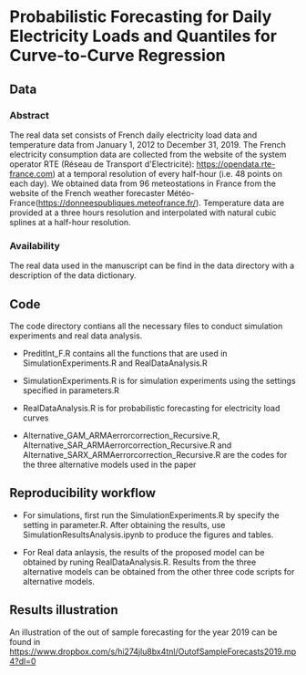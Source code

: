 # Probabilistic Forecasting for Daily Electricity Loads and Quantiles for Curve-to-Curve Regression

## Data 
### Abstract
The real data set consists of French daily electricity load data and temperature data from January 1, 2012 to December 31, 2019. The French electricity consumption data are collected from the website of the system operator RTE (Réseau de Transport d'Electricité): https://opendata.rte-france.com) at a temporal resolution of every half-hour (i.e. 48 points on each day). We obtained data from 96 meteostations in France from the website of the French weather forecaster Météo-France(https://donneespubliques.meteofrance.fr/). Temperature data are provided at a three hours resolution and interpolated with natural cubic splines at a half-hour resolution.

### Availability
The real data used in the manuscript can be find in the data directory with a description of the data dictionary.


## Code
The code directory contians all the necessary files to conduct simulation experiments and real data analysis.

* PreditInt_F.R contains all the functions that are used in SimulationExperiments.R and RealDataAnalysis.R

* SimulationExperiments.R is for simulation experiments using the settings specified in parameters.R

* RealDataAnalysis.R is for probabilistic forecasting for electricity load curves

* Alternative_GAM_ARMAerrorcorrection_Recursive.R, Alternative_SAR_ARMAerrorcorrection_Recursive.R and Alternative_SARX_ARMAerrorcorrection_Recursive.R are the codes for the three alternative models used in the paper


## Reproducibility workflow
* For simulations, first run the SimulationExperiments.R by specify the setting in parameter.R. After obtaining the results, use SimulationResultsAnalysis.ipynb to produce the figures and tables.

* For Real data anlaysis, the results of the proposed model can be obtained by runing RealDataAnalysis.R. Results from the three alternative models can be obtained from the other three code scripts for alternative models.


## Results illustration
An illustration of the out of sample forecasting for the year 2019 can be found in https://www.dropbox.com/s/hi274jlu8bx4tnl/OutofSampleForecasts2019.mp4?dl=0 
